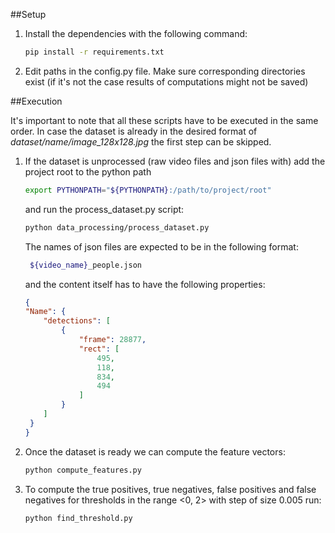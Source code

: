 ##Setup

1. Install the dependencies with the following command:
    ```bash
    pip install -r requirements.txt 
    ```
2. Edit paths in the config.py file. Make sure corresponding directories exist
(if it's not the case results of computations might not be saved)

##Execution

It's important to note that all these scripts have to be executed in the same order.
In case the dataset is already in the desired format of *dataset/name/image_128x128.jpg*
the first step can be skipped.

1. If the dataset is unprocessed (raw video files and json files with) add the project root to the python 
path
    ```bash
    export PYTHONPATH="${PYTHONPATH}:/path/to/project/root"
    ```
    and run the process_dataset.py script:
    ```bash
    python data_processing/process_dataset.py
    ```
   The names of json files are expected to be in the following format:
   ```bash
    ${video_name}_people.json
    ```
   and the content itself has to have the following properties:
    ```json
    {
    "Name": {
        "detections": [
            {
                "frame": 28877, 
                "rect": [
                    495, 
                    118, 
                    834, 
                    494
                ]
            } 
        ]
     }   
   }
    ```

2. Once the dataset is ready we can compute the feature vectors:
    ```bash
    python compute_features.py
    ```
3. To compute the true positives, true negatives, false positives and false negatives for thresholds in the range
<0, 2> with step of size 0.005 run:
    ```bash
    python find_threshold.py
    ```